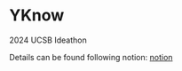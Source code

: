 # YKnow
2024 UCSB Ideathon

Details can be found following notion:
[notion]([url](https://www.notion.so/Ideaton-YKnow-141eda3a437b80ca8f78d11a52f013ef?pvs=4))



